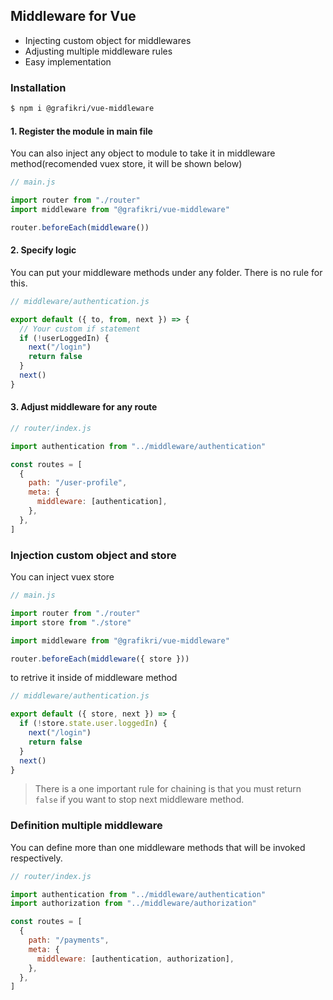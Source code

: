 ## Middleware for Vue

- Injecting custom object for middlewares
- Adjusting multiple middleware rules
- Easy implementation

### Installation

```bash
$ npm i @grafikri/vue-middleware
```

#### 1. Register the module in main file

You can also inject any object to module to take it in middleware method(recomended vuex store, it will be shown below)

```js
// main.js

import router from "./router"
import middleware from "@grafikri/vue-middleware"

router.beforeEach(middleware())
```

#### 2. Specify logic

You can put your middleware methods under any folder. There is no rule for this.

```js
// middleware/authentication.js

export default ({ to, from, next }) => {
  // Your custom if statement
  if (!userLoggedIn) {
    next("/login")
    return false
  }
  next()
}
```

#### 3. Adjust middleware for any route

```js
// router/index.js

import authentication from "../middleware/authentication"

const routes = [
  {
    path: "/user-profile",
    meta: {
      middleware: [authentication],
    },
  },
]
```

### Injection custom object and store

You can inject vuex store

```js
// main.js

import router from "./router"
import store from "./store"

import middleware from "@grafikri/vue-middleware"

router.beforeEach(middleware({ store }))
```

to retrive it inside of middleware method

```js
// middleware/authentication.js

export default ({ store, next }) => {
  if (!store.state.user.loggedIn) {
    next("/login")
    return false
  }
  next()
}
```

> There is a one important rule for chaining is that you must return `false` if you want to stop next middleware method.

### Definition multiple middleware

You can define more than one middleware methods that will be invoked respectively.

```js
// router/index.js

import authentication from "../middleware/authentication"
import authorization from "../middleware/authorization"

const routes = [
  {
    path: "/payments",
    meta: {
      middleware: [authentication, authorization],
    },
  },
]
```
